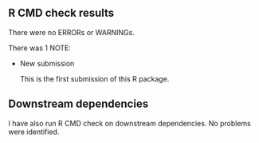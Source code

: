 ## R CMD check results
There were no ERRORs or WARNINGs.

There was 1 NOTE:

* New submission

  This is the first submission of this R package.

## Downstream dependencies
I have also run R CMD check on downstream dependencies. 
No problems were identified. 